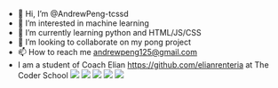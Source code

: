 - 👋 Hi, I’m @AndrewPeng-tcssd
- 👀 I’m interested in machine learning
- 🌱 I’m currently learning python and HTML/JS/CSS
- 💞️ I’m looking to collaborate on my pong project
- 📫 How to reach me andrewpeng125@gmail.com
- I am a student of Coach Elian https://github.com/elianrenteria at The Coder School
![](http://github-profile-summary-cards.vercel.app/api/cards/profile-details?username=AndrewPeng-tcssd&theme=algolia)
![](http://github-profile-summary-cards.vercel.app/api/cards/repos-per-language?username=AndrewPeng-tcssd&theme=algolia)
![](http://github-profile-summary-cards.vercel.app/api/cards/most-commit-language?username=AndrewPeng-tcssd&theme=algolia)
![](http://github-profile-summary-cards.vercel.app/api/cards/stats?username=AndrewPeng-tcssd&theme=algolia)
![](http://github-profile-summary-cards.vercel.app/api/cards/productive-time?username=AndrewPeng-tcssd&theme=algolia&utcOffset=8)
            
<!---
AndrewPeng-tcssd/AndrewPeng-tcssd is a ✨ special ✨ repository because its `README.md` (this file) appears on your GitHub profile.
You can click the Preview link to take a look at your changes.
--->
